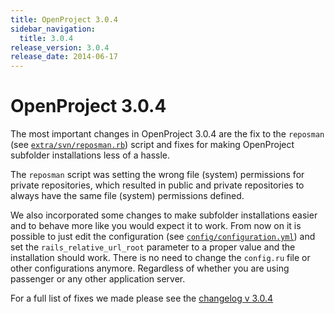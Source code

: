 ```yaml
---
title: OpenProject 3.0.4
sidebar_navigation:
  title: 3.0.4
release_version: 3.0.4
release_date: 2014-06-17
---
```


# OpenProject 3.0.4

The most important changes in OpenProject 3.0.4 are the fix to the
`reposman` (see
[`extra/svn/reposman.rb`](https://github.com/opf/openproject/blob/dev/extra/svn/reposman.rb#L103))
script and fixes for making OpenProject subfolder installations less of
a hassle.

The `reposman` script was setting the wrong file (system) permissions
for private repositories, which resulted in public and private
repositories to always have the same file (system) permissions defined.

We also incorporated some changes to make subfolder installations easier
and to behave more like you would expect it to work. From now on it is
possible to just edit the configuration (see
[`config/configuration.yml`](https://github.com/opf/openproject/blob/dev/config/configuration.yml.example#L122))
and set the `rails_relative_url_root` parameter to a proper value and
the installation should work. There is no need to change the `config.ru`
file or other configurations anymore. Regardless of whether you are
using passenger or any other application server.

For a full list of fixes we made please see the 
[changelog v 3.0.4](https://community.openproject.org/versions/316)
